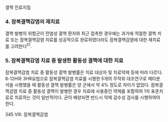 결핵 진료지침

### 4. 잠복결핵감염의 재치료
결핵 발병의 위험군이 전염성 결핵 환자와 최근 접촉한 경우에는 과거에 적절한 결핵 치료 또는 잠복결핵감염 치료를 성공적으로 완료하였더라도 잠복결핵감염에 대한 재치료를 고려한다$^{51}$.

### 5. 잠복결핵감염 치료 중 발생한 활동성 결핵에 대한 치료
잠복결핵감염 치료 중 활동성 결핵 발병률은 치료 대상자 및 치료약제 등에 따라 다르다. 6-12H와 3HR요법으로 잠복결핵감염 치료를 시행한 5개의 무작위 대조연구로 메타분석을 시행했을 때 활동성 결핵 발병률은 양 군에서 약 4% 정도로 차이가 없었다. 잠복결핵감염 치료 중 활동성 결핵이 발병한 경우 치료에 사용중인 약제를 포함하여 1차 표준치료로 치료하는 것이 일반적이다. 균이 배양되면 반드시 약제 감수성 검사를 시행하여야 한다.

<PAGE>345
VIII. 잠복결핵감염